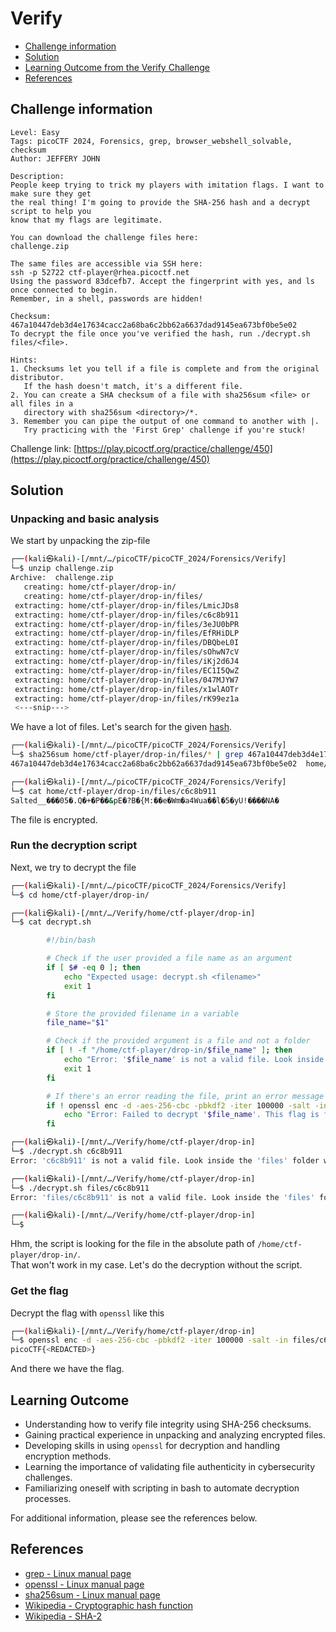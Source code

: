 # Verify

- [Challenge information](#challenge-information)
- [Solution](#solution)
- [Learning Outcome from the Verify Challenge](#learning-outcome)
- [References](#references)

## Challenge information
```
Level: Easy
Tags: picoCTF 2024, Forensics, grep, browser_webshell_solvable, checksum
Author: JEFFERY JOHN

Description:
People keep trying to trick my players with imitation flags. I want to make sure they get 
the real thing! I'm going to provide the SHA-256 hash and a decrypt script to help you 
know that my flags are legitimate.

You can download the challenge files here:
challenge.zip

The same files are accessible via SSH here:
ssh -p 52722 ctf-player@rhea.picoctf.net
Using the password 83dcefb7. Accept the fingerprint with yes, and ls once connected to begin. 
Remember, in a shell, passwords are hidden!

Checksum: 467a10447deb3d4e17634cacc2a68ba6c2bb62a6637dad9145ea673bf0be5e02
To decrypt the file once you've verified the hash, run ./decrypt.sh files/<file>.

Hints:
1. Checksums let you tell if a file is complete and from the original distributor. 
   If the hash doesn't match, it's a different file.
2. You can create a SHA checksum of a file with sha256sum <file> or all files in a 
   directory with sha256sum <directory>/*.
3. Remember you can pipe the output of one command to another with |. 
   Try practicing with the 'First Grep' challenge if you're stuck!
```
Challenge link: [https://play.picoctf.org/practice/challenge/450](https://play.picoctf.org/practice/challenge/450)

## Solution

### Unpacking and basic analysis

We start by unpacking the zip-file
```bash
┌──(kali㉿kali)-[/mnt/…/picoCTF/picoCTF_2024/Forensics/Verify]
└─$ unzip challenge.zip 
Archive:  challenge.zip
   creating: home/ctf-player/drop-in/
   creating: home/ctf-player/drop-in/files/
 extracting: home/ctf-player/drop-in/files/LmicJDs8  
 extracting: home/ctf-player/drop-in/files/c6c8b911  
 extracting: home/ctf-player/drop-in/files/3eJU0bPR  
 extracting: home/ctf-player/drop-in/files/EfRHiDLP  
 extracting: home/ctf-player/drop-in/files/DBQbeL0I  
 extracting: home/ctf-player/drop-in/files/sOhwN7cV  
 extracting: home/ctf-player/drop-in/files/iKj2d6J4  
 extracting: home/ctf-player/drop-in/files/EC1I5QwZ  
 extracting: home/ctf-player/drop-in/files/047MJYW7  
 extracting: home/ctf-player/drop-in/files/x1wlAOTr  
 extracting: home/ctf-player/drop-in/files/rK99ez1a  
 <---snip--->
```

We have a lot of files. Let's search for the given [hash](https://en.wikipedia.org/wiki/Cryptographic_hash_function).
```bash
┌──(kali㉿kali)-[/mnt/…/picoCTF/picoCTF_2024/Forensics/Verify]
└─$ sha256sum home/ctf-player/drop-in/files/* | grep 467a10447deb3d4e17634cacc2a68ba6c2bb62a6637dad9145ea673bf0be5e02
467a10447deb3d4e17634cacc2a68ba6c2bb62a6637dad9145ea673bf0be5e02  home/ctf-player/drop-in/files/c6c8b911

┌──(kali㉿kali)-[/mnt/…/picoCTF/picoCTF_2024/Forensics/Verify]
└─$ cat home/ctf-player/drop-in/files/c6c8b911
Salted__���05�.Q�+�P��&pE�?B�{M:��e�Wm�a4Wua��l�5�yU!����NA�

```
The file is encrypted.

### Run the decryption script

Next, we try to decrypt the file
```bash
┌──(kali㉿kali)-[/mnt/…/picoCTF/picoCTF_2024/Forensics/Verify]
└─$ cd home/ctf-player/drop-in/              

┌──(kali㉿kali)-[/mnt/…/Verify/home/ctf-player/drop-in]
└─$ cat decrypt.sh                            

        #!/bin/bash

        # Check if the user provided a file name as an argument
        if [ $# -eq 0 ]; then
            echo "Expected usage: decrypt.sh <filename>"
            exit 1
        fi

        # Store the provided filename in a variable
        file_name="$1"

        # Check if the provided argument is a file and not a folder
        if [ ! -f "/home/ctf-player/drop-in/$file_name" ]; then
            echo "Error: '$file_name' is not a valid file. Look inside the 'files' folder with 'ls -R'!"
            exit 1
        fi

        # If there's an error reading the file, print an error message
        if ! openssl enc -d -aes-256-cbc -pbkdf2 -iter 100000 -salt -in "/home/ctf-player/drop-in/$file_name" -k picoCTF; then
            echo "Error: Failed to decrypt '$file_name'. This flag is fake! Keep looking!"
        fi

┌──(kali㉿kali)-[/mnt/…/Verify/home/ctf-player/drop-in]
└─$ ./decrypt.sh c6c8b911
Error: 'c6c8b911' is not a valid file. Look inside the 'files' folder with 'ls -R'!

┌──(kali㉿kali)-[/mnt/…/Verify/home/ctf-player/drop-in]
└─$ ./decrypt.sh files/c6c8b911
Error: 'files/c6c8b911' is not a valid file. Look inside the 'files' folder with 'ls -R'!

┌──(kali㉿kali)-[/mnt/…/Verify/home/ctf-player/drop-in]
└─$ 
```
Hhm, the script is looking for the file in the absolute path of `/home/ctf-player/drop-in/`.  
That won't work in my case. Let's do the decryption without the script.

### Get the flag

Decrypt the flag with `openssl` like this
```bash
┌──(kali㉿kali)-[/mnt/…/Verify/home/ctf-player/drop-in]
└─$ openssl enc -d -aes-256-cbc -pbkdf2 -iter 100000 -salt -in files/c6c8b911 -k picoCTF
picoCTF{<REDACTED>}
```
And there we have the flag.


## Learning Outcome

- Understanding how to verify file integrity using SHA-256 checksums.
- Gaining practical experience in unpacking and analyzing encrypted files.
- Developing skills in using `openssl` for decryption and handling encryption methods.
- Learning the importance of validating file authenticity in cybersecurity challenges.
- Familiarizing oneself with scripting in bash to automate decryption processes.

For additional information, please see the references below.

## References

- [grep - Linux manual page](https://man7.org/linux/man-pages/man1/grep.1.html)
- [openssl - Linux manual page](https://linux.die.net/man/1/openssl)
- [sha256sum - Linux manual page](https://man7.org/linux/man-pages/man1/sha256sum.1.html)
- [Wikipedia - Cryptographic hash function](https://en.wikipedia.org/wiki/Cryptographic_hash_function)
- [Wikipedia - SHA-2](https://en.wikipedia.org/wiki/SHA-2)